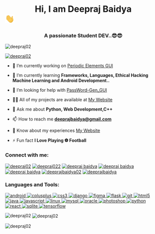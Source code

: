 # <center> Hi, I am Deepraj Baidya </center>  <img src="https://raw.githubusercontent.com/ABSphreak/ABSphreak/master/gifs/Hi.gif" width="30px" style="max-width:100%;"></h1> 
<h3 align="center">A passionate Student DEV..😎😎</h3>

<p align="left"> <img src="https://komarev.com/ghpvc/?username=deepraj02&label=Profile%20views&color=0e75b6&style=flat" alt="deepraj02" /> </p>

<p align="left"> <a href="https://github.com/ryo-ma/github-profile-trophy"><img src="https://github-profile-trophy.vercel.app/?username=deepraj02" alt="deepraj02" /></a> </p>

- 🔭 I’m currently working on [Periodic Elements GUI](https://github.com/deepraj02/PeriodicTable_GUI)

- 🌱 I’m currently learning **Frameworks, Languages, Ethical Hacking Machine Learning and Android Development..**

- 🤝 I’m looking for help with [PassWord-Gen_GUI](https://github.com/deepraj02/PassWord_Generator-GUI-)

- 👨‍💻 All of my projects are available at [My Website](https://deepraj02.github.io)

- 💬 Ask me about **Python, Web Development,C++**

- 📫 How to reach me **deeprajbaidya@gmail.com**

- 📄 Know about my experiences [My Website](https://deepraj02.github.io)

- ⚡ Fun fact **I Love Playing ⚽ Football**

<h3 align="left">Connect with me:</h3>
<p align="left">
<a href="https://dev.to/deepraj02" target="blank"><img align="center" src="https://cdn.jsdelivr.net/npm/simple-icons@3.0.1/icons/dev-dot-to.svg" alt="deepraj02" height="30" width="40" /></a>
<a href="https://twitter.com/deepraj022" target="blank"><img align="center" src="https://cdn.jsdelivr.net/npm/simple-icons@3.0.1/icons/twitter.svg" alt="deepraj022" height="30" width="40" /></a>
<a href="https://linkedin.com/in/deepraj baidya" target="blank"><img align="center" src="https://cdn.jsdelivr.net/npm/simple-icons@3.0.1/icons/linkedin.svg" alt="deepraj baidya" height="30" width="40" /></a>
<a href="https://stackoverflow.com/users/deepraj baidya" target="blank"><img align="center" src="https://cdn.jsdelivr.net/npm/simple-icons@3.0.1/icons/stackoverflow.svg" alt="deepraj baidya" height="30" width="40" /></a>
<a href="https://fb.com/deepraj baidya" target="blank"><img align="center" src="https://cdn.jsdelivr.net/npm/simple-icons@3.0.1/icons/facebook.svg" alt="deepraj baidya" height="30" width="40" /></a>
<a href="https://instagram.com/deeprajbaidya02" target="blank"><img align="center" src="https://cdn.jsdelivr.net/npm/simple-icons@3.0.1/icons/instagram.svg" alt="deeprajbaidya02" height="30" width="40" /></a>
<a href="https://www.hackerrank.com/deeprajbaidya" target="blank"><img align="center" src="https://cdn.jsdelivr.net/npm/simple-icons@3.0.1/icons/hackerrank.svg" alt="deeprajbaidya" height="30" width="40" /></a>
</p>

<h3 align="left">Languages and Tools:</h3>
<p align="left"> <a href="https://developer.android.com" target="_blank"> <img src="https://devicons.github.io/devicon/devicon.git/icons/android/android-original-wordmark.svg" alt="android" width="40" height="40"/> </a> <a href="https://www.w3schools.com/cpp/" target="_blank"> <img src="https://devicons.github.io/devicon/devicon.git/icons/cplusplus/cplusplus-original.svg" alt="cplusplus" width="40" height="40"/> </a> <a href="https://www.w3schools.com/css/" target="_blank"> <img src="https://devicons.github.io/devicon/devicon.git/icons/css3/css3-original-wordmark.svg" alt="css3" width="40" height="40"/> </a> <a href="https://www.djangoproject.com/" target="_blank"> <img src="https://devicons.github.io/devicon/devicon.git/icons/django/django-original.svg" alt="django" width="40" height="40"/> </a> <a href="https://www.figma.com/" target="_blank"> <img src="https://www.vectorlogo.zone/logos/figma/figma-icon.svg" alt="figma" width="40" height="40"/> </a> <a href="https://flask.palletsprojects.com/" target="_blank"> <img src="https://www.vectorlogo.zone/logos/pocoo_flask/pocoo_flask-icon.svg" alt="flask" width="40" height="40"/> </a> <a href="https://git-scm.com/" target="_blank"> <img src="https://www.vectorlogo.zone/logos/git-scm/git-scm-icon.svg" alt="git" width="40" height="40"/> </a> <a href="https://www.w3.org/html/" target="_blank"> <img src="https://devicons.github.io/devicon/devicon.git/icons/html5/html5-original-wordmark.svg" alt="html5" width="40" height="40"/> </a> <a href="https://www.java.com" target="_blank"> <img src="https://devicons.github.io/devicon/devicon.git/icons/java/java-original-wordmark.svg" alt="java" width="40" height="40"/> </a> <a href="https://developer.mozilla.org/en-US/docs/Web/JavaScript" target="_blank"> <img src="https://devicons.github.io/devicon/devicon.git/icons/javascript/javascript-original.svg" alt="javascript" width="40" height="40"/> </a> <a href="https://www.linux.org/" target="_blank"> <img src="https://devicons.github.io/devicon/devicon.git/icons/linux/linux-original.svg" alt="linux" width="40" height="40"/> </a> <a href="https://www.mysql.com/" target="_blank"> <img src="https://devicons.github.io/devicon/devicon.git/icons/mysql/mysql-original-wordmark.svg" alt="mysql" width="40" height="40"/> </a> <a href="https://www.oracle.com/" target="_blank"> <img src="https://devicons.github.io/devicon/devicon.git/icons/oracle/oracle-original.svg" alt="oracle" width="40" height="40"/> </a> <a href="https://www.photoshop.com/en" target="_blank"> <img src="https://devicons.github.io/devicon/devicon.git/icons/photoshop/photoshop-plain.svg" alt="photoshop" width="40" height="40"/> </a> <a href="https://www.python.org" target="_blank"> <img src="https://devicons.github.io/devicon/devicon.git/icons/python/python-original.svg" alt="python" width="40" height="40"/> </a> <a href="https://reactjs.org/" target="_blank"> <img src="https://devicons.github.io/devicon/devicon.git/icons/react/react-original-wordmark.svg" alt="react" width="40" height="40"/> </a> <a href="https://www.sqlite.org/" target="_blank"> <img src="https://www.vectorlogo.zone/logos/sqlite/sqlite-icon.svg" alt="sqlite" width="40" height="40"/> </a> <a href="https://www.tensorflow.org" target="_blank"> <img src="https://www.vectorlogo.zone/logos/tensorflow/tensorflow-icon.svg" alt="tensorflow" width="40" height="40"/> </a> </p>

<p><img align="left" src="https://github-readme-stats.vercel.app/api/top-langs?username=deepraj02&show_icons=true&locale=en&layout=compact&theme=synthwave" alt="deepraj02" /></p>

<p>&nbsp;<img align="center" src="https://github-readme-stats.vercel.app/api?username=deepraj02&show_icons=true&locale=en&theme=synthwave" alt="deepraj02" /></p>

<p><img align="center" src="https://github-readme-streak-stats.herokuapp.com/?user=deepraj02&theme=synthwave" alt="deepraj02" /></p>
